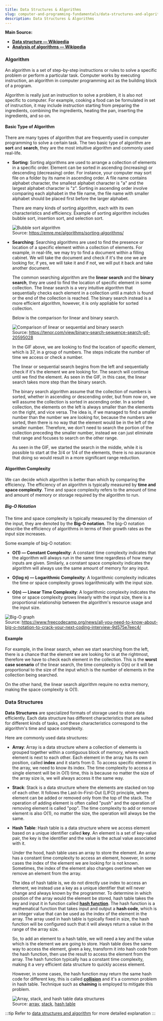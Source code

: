 ```yaml
---
title: Data Structures & Algorithms
slug: computer-and-programming-fundamentals/data-structures-and-algorithms
description: Data Structures & Algorithms
---
```


**Main Source:**

- **[Data structure — Wikipedia](https://en.wikipedia.org/wiki/Data_structure)**
- **[Analysis of algorithms — Wikipedia](https://en.wikipedia.org/wiki/Analysis_of_algorithms)**

### Algorithm

An algorithm is a set of step-by-step instructions or rules to solve a specific problem or perform a particular task. Computer works by executing instruction, an algorithm in computer programming act as the building block of a program.

Algorithm is really just an instruction to solve a problem, it is also not specific to computer. For example, cooking a food can be formulated in set of instruction, it may include instruction starting from preparing the ingredients, combining the ingredients, heating the pan, inserting the ingredients, and so on.

#### Basic Type of Algorithm

There are many types of algorithm that are frequently used in computer programming to solve a certain task. The two basic type of algorithm are **sort** and **search**, they are the most intuitive algorithm and commonly used real-life.

- **Sorting**: Sorting algorithms are used to arrange a collection of elements in a specific order. Element can be sorted in ascending (increasing) or descending (decreasing) order. For instance, your computer may sort file on a folder by its name in ascending order. A file name contains alphabet character, the smallest alphabet character is "a" and the largest alphabet character is "z". Sorting in ascending order involve comparing each alphabet in the file name, the file name with smaller alphabet should be placed first before the larger alphabet.

  There are many kinds of sorting algorithm, each with its own characteristics and efficiency. Example of sorting algorithm includes bubble sort, insertion sort, and selection sort.

  ![Bubble sort algorithm](./bubble-sort.gif)  
   Source: https://emre.me/algorithms/sorting-algorithms/

- **Searching**: Searching algorithms are used to find the presence or location of a specific element within a collection of elements. For example, in real-life, we may try to find a document within a filling cabinet. We will take the document and check if it's the one we are looking for, if yes, we will take it and if not, we will put it back and take another document.

  The common searching algorithm are the **linear search** and the **binary search**, they are used to find the location of specific element in some collection. The linear search is a very intuitive algorithm that sequentially checks each element in a collection until a match is found or the end of the collection is reached. The binary search instead is a more efficient algorithm, however, it is only appliable for sorted collection.

  Below is the comparison for linear and binary search.

  ![Comparison of linear or sequential and binary search](./search-algorithm-comparison.gif)  
   Source: https://tenor.com/view/binary-search-sequence-search-gif-20595028

  In the GIF above, we are looking to find the location of specific element, which is 37, in a group of numbers. The steps indicate the number of time we access or check a number.

  The linear or sequential search begins from the left and sequentially check if it's the element we are looking for. The search will continue until we find the element. As seen in the GIF, in this case, the linear search takes more step than the binary search.

  The binary search algorithm assume that the collection of numbers is sorted, whether in ascending or descending order, but from now on, we will assume the collection is sorted in ascending order. In a sorted collection, the elements on the left is always smaller than the elements on the right, and vice versa. The idea is, if we managed to find a smaller number than the number we are looking for, because the numbers are sorted, then there is no way that the element would be in the left of the smaller number. Therefore, we don't need to search the portion of the collection preceding the smaller number, instead we can just eliminate that range and focuses to search on the other range.

  As seen in the GIF, we started the search in the middle, while it is possible to start at the 3/4 or 1/4 of the elements, there is no assurance that doing so would result in a more significant range reduction.

#### Algorithm Complexity

We can decide which algorithm is better than which by comparing the efficiency. The efficiency of an algorithm is typically measured by **time and space complexity**. Time and space complexity refers to the amount of time and amount of memory or storage required by the algorithm to run.

##### Big-O Notation

The time and space complexity is typically measured by the dimension of the input, they are denoted by the **Big-O notation**. The big-O notation describe the efficiency of algorithms in terms of their growth rates as the input size increases.

Some example of big-O notation:

- **O(1) — Constant Complexity**: A constant time complexity indicates that the algorithm will always run in the same time regardless of how many inputs are given. Similarly, a constant space complexity indicates the algorithm will always use the same amount of memory for any input.

- **O(log n) — Logarithmic Complexity**: A logarithmic complexity indicates the time or space complexity grows logarithmically with the input size.

- **O(n) — Linear Time Complexity**: A logarithmic complexity indicates the time or space complexity grows linearly with the input size, there is a proportional relationship between the algorithm's resource usage and the input size.

![Big-O graph](./big-o.png)  
Source: https://www.freecodecamp.org/news/all-you-need-to-know-about-big-o-notation-to-crack-your-next-coding-interview-9d575e7eec4/

#### Example

For example, in the linear search, when we start searching from the left, there is a chance that the element we are looking for is at the rightmost, therefore we have to check each element in the collection. This is the **worst case scenario** of the linear search, the time complexity is O(n) or it will be proportional to the size of the input which is the number of elements in the collection being searched.

On the other hand, the linear search algorithm require no extra memory, making the space complexity is O(1).

### Data Structures

**Data Structures** are specialized formats of storage used to store data efficiently. Each data structure has different characteristics that are suited for different kinds of tasks, and these characteristics correspond to the algorithm's time and space complexity.

Here are commonly used data structures:

- **Array**: Array is a data structure where a collection of elements is grouped together within a contiguous block of memory, where each element is next to each other. Each element in the array has its own position, called **index** and it starts from 0. To access specific element in the array, we need to know its index. The time complexity to access a single element will be in O(1) time, this is because no matter the size of the array size is, we will always access it the same way.

- **Stack**: Stack is a data structure where the elements are stacked on top of each other. It follows the Last-In-First-Out (LIFO) principle, where element can be added or removed only from the top of the stack. The operation of adding element is often called "push" and the operation of removing element is called "pop". The time complexity to add or remove element is also O(1), no matter the size, the operation will always be the same.

- **Hash Table**: Hash table is a data structure where we access element based on a unique identifier called **key**. An element is a set of key-value pair, the key is the identifier and the value is the actual value associated with it.

  Under the hood, hash table uses an array to store the element. An array has a constant time complexity to access an element, however, in some cases the index of the element we are looking for is not known. Sometimes, the index of the element also changes overtime when we remove an element from the array.

  The idea of hash table is, we do not directly use index to access an element, we instead use a key as a unique identifier that will never change and always known by the programmer. To determine in which position of the array would the element be stored, hash table takes the key and input it in function called **[hash function](/data-structures-and-algorithms/hash-table#hash-function)**. The hash function is a mathematical function that takes input and output a **hash code**, which is an integer value that can be used as the index of the element in the array. The array used in hash table is typically fixed in size, the hash function will be configured such that it will always return a value in the range of the array size.

  So, to add an element to a hash table, we will need a key and the value which is the element we are going to store. Hash table does the same way to access the element, given a key, transform it into hash code from the hash function, then use the result to access the element from the array. The hash function typically has a constant time complexity, making it a very efficient data structure to quickly access element.

  However, in some cases, the hash function may return the same hash code for different key, this is called **[collision](/data-structures-and-algorithms/hash-table#collision)** and it's a common problem in hash table. Technique such as **chaining** is employed to mitigate this problem.

  ![Array, stack, and hash table data structures](./data-structure.png)  
  Source: [array](https://www.geeksforgeeks.org/when-to-use-array-over-a-list/), [stack](https://www.trivusi.web.id/2022/07/struktur-data-stack.html), [hash table](https://khalilstemmler.com/blogs/data-structures-algorithms/hash-tables/)

:::tip
Refer to [data structures and algorithm](/data-structures-and-algorithms) for more detailed explanation
:::
